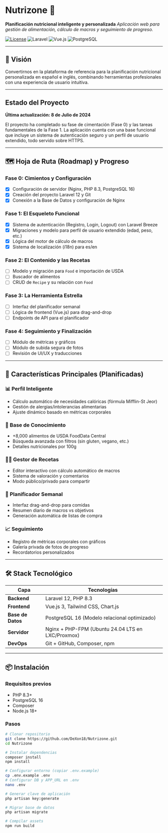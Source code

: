 # Nutrizone 🍏

**Planificación nutricional inteligente y personalizada**
_Aplicación web para gestión de alimentación, cálculo de macros y seguimiento de progreso._

[![License](https://img.shields.io/badge/license-MIT-blue.svg)](LICENSE)
![Laravel](https://img.shields.io/badge/Laravel-12.x-red.svg)
![Vue.js](https://img.shields.io/badge/Vue.js-3.x-green.svg)
![PostgreSQL](https://img.shields.io/badge/PostgreSQL-16-blue.svg)

---

## 🌟 Visión

Convertirnos en la plataforma de referencia para la planificación nutricional personalizada en español e inglés, combinando herramientas profesionales con una experiencia de usuario intuitiva.

---

## Estado del Proyecto

**Última actualización: 8 de Julio de 2024**

El proyecto ha completado su fase de cimentación (Fase 0) y las tareas fundamentales de la Fase 1. La aplicación cuenta con una base funcional que incluye un sistema de autenticación seguro y un perfil de usuario extendido, todo servido sobre HTTPS.

---

## 🗺️ Hoja de Ruta (Roadmap) y Progreso

### Fase 0: Cimientos y Configuración

-   [x] Configuración de servidor (Nginx, PHP 8.3, PostgreSQL 16)
-   [x] Creación del proyecto Laravel 12 y Git
-   [x] Conexión a la Base de Datos y configuración de Nginx

### Fase 1: El Esqueleto Funcional

-   [x] Sistema de autenticación (Registro, Login, Logout) con Laravel Breeze
-   [x] Migraciones y modelo para perfil de usuario extendido (edad, peso, etc.)
-   [x] Lógica del motor de cálculo de macros
-   [x] Sistema de localización (i18n) para es/en

### Fase 2: El Contenido y las Recetas

-   [ ] Modelo y migración para `Food` e importación de USDA
-   [ ] Buscador de alimentos
-   [ ] CRUD de `Recipe` y su relación con `Food`

### Fase 3: La Herramienta Estrella

-   [ ] Interfaz del planificador semanal
-   [ ] Lógica de frontend (Vue.js) para drag-and-drop
-   [ ] Endpoints de API para el planificador

### Fase 4: Seguimiento y Finalización

-   [ ] Módulo de métricas y gráficos
-   [ ] Módulo de subida segura de fotos
-   [ ] Revisión de UI/UX y traducciones

---

## 🚀 Características Principales (Planificadas)

### 📊 Perfil Inteligente

-   Cálculo automático de necesidades calóricas (fórmula Mifflin-St Jeor)
-   Gestión de alergias/intolerancias alimentarias
-   Ajuste dinámico basado en métricas corporales

### 🍎 Base de Conocimiento

-   +8,000 alimentos de USDA FoodData Central
-   Búsqueda avanzada con filtros (sin gluten, vegano, etc.)
-   Detalles nutricionales por 100g

### 👨‍🍳 Gestor de Recetas

-   Editor interactivo con cálculo automático de macros
-   Sistema de valoración y comentarios
-   Modo público/privado para compartir

### 📅 Planificador Semanal

-   Interfaz drag-and-drop para comidas
-   Resumen diario de macros vs objetivos
-   Generación automática de listas de compra

### 📈 Seguimiento

-   Registro de métricas corporales con gráficos
-   Galería privada de fotos de progreso
-   Recordatorios personalizados

---

## 🛠 Stack Tecnológico

| Capa              | Tecnologías                                       |
| ----------------- | ------------------------------------------------- |
| **Backend**       | Laravel 12, PHP 8.3                               |
| **Frontend**      | Vue.js 3, Tailwind CSS, Chart.js                  |
| **Base de Datos** | PostgreSQL 16 (Modelo relacional optimizado)      |
| **Servidor**      | Nginx + PHP-FPM (Ubuntu 24.04 LTS en LXC/Proxmox) |
| **DevOps**        | Git + GitHub, Composer, npm                       |

---

## 📦 Instalación

### Requisitos previos

-   PHP 8.3+
-   PostgreSQL 16
-   Composer
-   Node.js 18+

### Pasos

```bash
# Clonar repositorio
git clone https://github.com/DeXon18/Nutrizone.git
cd Nutrizone

# Instalar dependencias
composer install
npm install

# Configurar entorno (copiar .env.example)
cp .env.example .env
# Configurar DB y APP_URL en .env
nano .env

# Generar clave de aplicación
php artisan key:generate

# Migrar base de datos
php artisan migrate

# Compilar assets
npm run build
```
